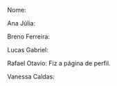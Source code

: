 Nome:

Ana Júlia: 

Breno Ferreira: 

Lucas Gabriel: 

Rafael Otavio: Fiz a página de perfil.

Vanessa Caldas: 

